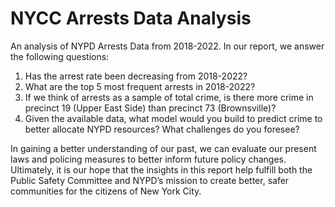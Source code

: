 # NYCC Arrests Data Analysis
An analysis of NYPD Arrests Data from 2018-2022. In our report, we answer the following questions:

1. Has the arrest rate been decreasing from 2018-2022?
2. What are the top 5 most frequent arrests in 2018-2022? 
3. If we think of arrests as a sample of total crime, is there more crime in precinct 19 (Upper East Side) than precinct 73 (Brownsville)?
4. Given the available data, what model would you build to predict crime to better allocate NYPD resources? What challenges do you foresee?

In gaining a better understanding of our past, we can evaluate our present laws and policing measures to better inform future policy changes. Ultimately, it is our hope that the insights in this report help fulfill both the Public Safety Committee and NYPD’s mission to create better, safer communities for the citizens of New York City.


